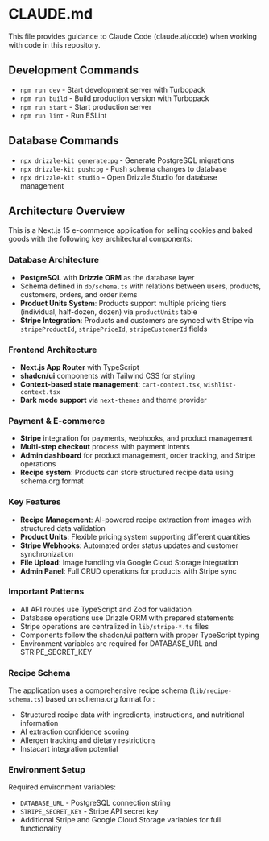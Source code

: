 # CLAUDE.md

This file provides guidance to Claude Code (claude.ai/code) when working with code in this repository.

## Development Commands

- `npm run dev` - Start development server with Turbopack
- `npm run build` - Build production version with Turbopack
- `npm run start` - Start production server
- `npm run lint` - Run ESLint

## Database Commands

- `npx drizzle-kit generate:pg` - Generate PostgreSQL migrations
- `npx drizzle-kit push:pg` - Push schema changes to database
- `npx drizzle-kit studio` - Open Drizzle Studio for database management

## Architecture Overview

This is a Next.js 15 e-commerce application for selling cookies and baked goods with the following key architectural components:

### Database Architecture
- **PostgreSQL** with **Drizzle ORM** as the database layer
- Schema defined in `db/schema.ts` with relations between users, products, customers, orders, and order items
- **Product Units System**: Products support multiple pricing tiers (individual, half-dozen, dozen) via `productUnits` table
- **Stripe Integration**: Products and customers are synced with Stripe via `stripeProductId`, `stripePriceId`, `stripeCustomerId` fields

### Frontend Architecture
- **Next.js App Router** with TypeScript
- **shadcn/ui** components with Tailwind CSS for styling
- **Context-based state management**: `cart-context.tsx`, `wishlist-context.tsx`
- **Dark mode support** via `next-themes` and theme provider

### Payment & E-commerce
- **Stripe** integration for payments, webhooks, and product management
- **Multi-step checkout** process with payment intents
- **Admin dashboard** for product management, order tracking, and Stripe operations
- **Recipe system**: Products can store structured recipe data using schema.org format

### Key Features
- **Recipe Management**: AI-powered recipe extraction from images with structured data validation
- **Product Units**: Flexible pricing system supporting different quantities
- **Stripe Webhooks**: Automated order status updates and customer synchronization
- **File Upload**: Image handling via Google Cloud Storage integration
- **Admin Panel**: Full CRUD operations for products with Stripe sync

### Important Patterns
- All API routes use TypeScript and Zod for validation
- Database operations use Drizzle ORM with prepared statements
- Stripe operations are centralized in `lib/stripe-*.ts` files
- Components follow the shadcn/ui pattern with proper TypeScript typing
- Environment variables are required for DATABASE_URL and STRIPE_SECRET_KEY

### Recipe Schema
The application uses a comprehensive recipe schema (`lib/recipe-schema.ts`) based on schema.org format for:
- Structured recipe data with ingredients, instructions, and nutritional information
- AI extraction confidence scoring
- Allergen tracking and dietary restrictions
- Instacart integration potential

### Environment Setup
Required environment variables:
- `DATABASE_URL` - PostgreSQL connection string
- `STRIPE_SECRET_KEY` - Stripe API secret key
- Additional Stripe and Google Cloud Storage variables for full functionality